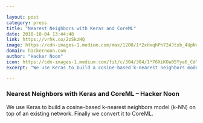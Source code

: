 ```yaml
---

layout: post
category: press
title: "Nearest Neighbors with Keras and CoreML"
date: 2018-10-04 13:44:48
link: https://vrhk.co/2zSkzHQ
image: https://cdn-images-1.medium.com/max/1200/1*2xHxqhPh724Jtxb_4UpNrg.jpeg
domain: hackernoon.com
author: "Hacker Noon"
icon: https://cdn-images-1.medium.com/fit/c/304/304/1*76XiKOa05Yya6_CdYX8pVg.jpeg
excerpt: "We use Keras to build a cosine-based k-nearest neighbors model (k-NN) on top of an existing network. Finally we convert it to CoreML."

---
```


### Nearest Neighbors with Keras and CoreML – Hacker Noon

We use Keras to build a cosine-based k-nearest neighbors model (k-NN) on top of an existing network. Finally we convert it to CoreML.